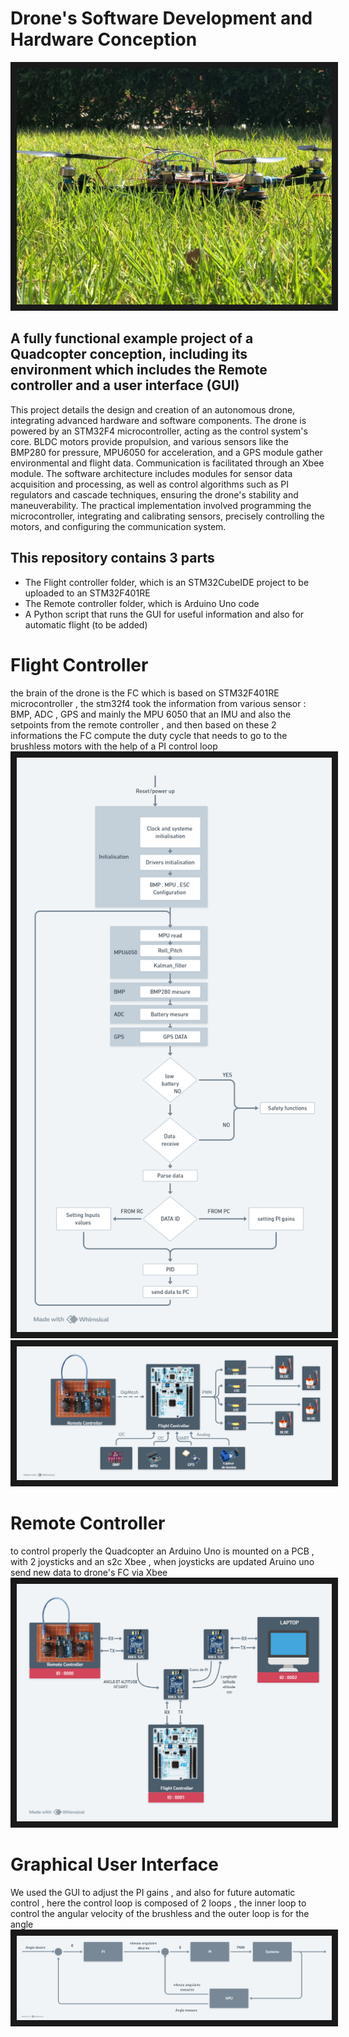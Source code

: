 # Drone's Software Development and Hardware Conception 

<img src="Prototype.jpg" border="10"/>

## A fully functional example project of a Quadcopter conception, including its environment which includes the Remote controller and a user interface (GUI)
This project details the design and creation of an autonomous drone, integrating advanced hardware and software components. The drone is powered by an STM32F4 microcontroller, acting as the control system's core. BLDC motors provide propulsion, and various sensors like the BMP280 for pressure, MPU6050 for acceleration, and a GPS module gather environmental and flight data. Communication is facilitated through an Xbee module. The software architecture includes modules for sensor data acquisition and processing, as well as control algorithms such as PI regulators and cascade techniques, ensuring the drone's stability and maneuverability. The practical implementation involved programming the microcontroller, integrating and calibrating sensors, precisely controlling the motors, and configuring the communication system.

## This repository contains 3 parts 

* The Flight controller folder, which is an STM32CubeIDE project to be uploaded to an STM32F401RE
* The Remote controller folder, which is Arduino Uno code
* A Python script that runs the GUI for useful information and also for automatic flight (to be added)

# Flight Controller 

the brain of the drone is the FC which is based on STM32F401RE microcontroller ,  the stm32f4 took the information from various sensor : BMP, ADC , GPS and mainly the MPU 6050 that an IMU and also the setpoints from the remote controller ,  and then based on these 2 informations the FC compute the duty cycle that needs to go to the brushless motors with the help of a PI  control loop
<img src="FC_software.png" border = "10"/>
<img src="drone_structure.png" border = "10"/>


# Remote Controller

to control properly the Quadcopter an Arduino Uno is mounted on a PCB , with 2 joysticks and an s2c Xbee , when joysticks are updated Aruino uno send new data to drone's FC via Xbee 
<img src="communication_structure.png" border = "10"/>

# Graphical User Interface 
  We used the  GUI to adjust the PI gains , and also for future automatic control , here the control loop is composed of 2 loops , the inner loop  to control the angular velocity of the brushless and the outer loop is for the angle 
<img src="Commande_des_BLDC.png" border = "10"/>

